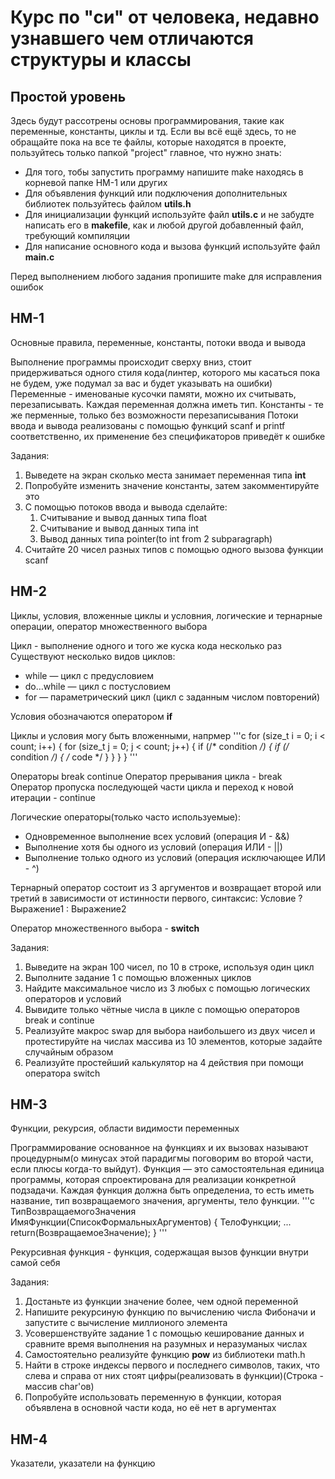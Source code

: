 # Курс по "си" от человека, недавно узнавшего чем отличаются структуры и классы

## Простой уровень
Здесь будут рассотрены основы программирования, такие как переменные, константы, циклы и тд. Если вы всё ещё здесь, то не обращайте пока на все те файлы, которые находятся в проекте, пользуйтесь только папкой "project" главное, что нужно знать:
* Для того, тобы запустить программу напишите make находясь в корневой папке HM-1 или других
* Для объявления функций или подключения дополнительных библиотек пользуйтесь файлом **utils.h**
* Для инициализации функций используйте файл **utils.c** и не забудте написать его в **makefile**, как и любой другой добавленный файл, требующий компиляции
* Для написание основного кода и вызова функций используйте файл **main.c**

Перед выполнением любого задания пропишите make для исправления ошибок

## HM-1
Основные правила, переменные, константы, потоки ввода и вывода

Выполнение программы происходит сверху вниз, стоит придерживаться одного стиля кода(линтер, которого мы касаться пока не будем, уже подумал за вас и будет указывать на ошибки)
Переменные - именованые кусочки памяти, можно их считывать, перезаписывать. Каждая переменная должна иметь тип.
Константы - те же перменные, только без возможности перезаписывания
Потоки ввода и вывода реализованы с помощью функций scanf и printf соответственно, их применение без спецификаторов приведёт к ошибке

Задания:
1. Выведете на экран сколько места занимает переменная типа **int**
1. Попробуйте изменить значение константы, затем закомментируйте это
1. С помощью потоков ввода и вывода сделайте:
    1. Считывание и вывод данных типа float
    1. Считывание и вывод данных типа int
    1. Вывод данных типа pointer(to int from 2 subparagraph)
1. Считайте 20 чисел разных типов с помощью одного вызова функции scanf

## HM-2
Циклы, условия, вложенные циклы и условния, логические и тернарные операции, оператор множественного выбора

Цикл - выполнение одного и того же куска кода несколько раз
Существуют несколько видов циклов:
* while — цикл с предусловием
* do…while — цикл с постусловием
* for — параметрический цикл (цикл с заданным числом повторений)

Условия обозначаются оператором **if** 

Циклы и условия могу быть вложенными, напрмер
'''c
    for (size_t i = 0; i < count; i++) {
        for (size_t j = 0; j < count; j++) {
            if (/* condition */) {
                if (/* condition */) {
                    /* code */
                }
            }
        }
    }
'''

Операторы break continue
Оператор прерывания цикла - break
Оператор пропуска последующей части цикла и переход к новой итерации - continue

Логические операторы(только часто используемые):
* Одновременное выполнение всех условий (операция И - &&)
* Выполнение хотя бы одного из условий (операция ИЛИ - ||)
* Выполнение только одного из условий (операция исключающее ИЛИ - ^)

Тернарный оператор состоит из 3 аргументов и возвращает второй или третий в зависимости от истинности первого, синтаксис:
    Условие ? Выражение1 : Выражение2

Оператор множественного выбора - **switch**

Задания:
1. Выведите на экран 100 чисел, по 10 в строке, используя один цикл
1. Выполните задание 1 с помощью вложенных циклов
1. Найдите максимальное число из 3 любых с помощью логических операторов и условий
1. Вывидите только чётные числа в цикле с помощью операторов break и continue
1. Реализуйте макрос swap для выбора наибольшего из двух чисел и протестируйте на числах массива из 10 элементов, которые задайте случайным образом
1. Реализуйте простейший калькулятор на 4 действия при помощи оператора switch

## HM-3
Функции, рекурсия, области видимости переменных

Программирование основанное на функциях и их вызовах называют процедурным(о минусах этой парадигмы поговорим во второй части, если плюсы когда-то выйдут). Функция — это самостоятельная единица программы, которая спроектирована для реализации конкретной подзадачи.
Каждая функция должна быть определениа, то есть иметь название, тип возвращаемого значения, аргументы, тело функции.
'''c
ТипВозвращаемогоЗначения ИмяФункции(СписокФормальныхАргументов)
{
   ТелоФункции;
  ...
  return(ВозвращаемоеЗначение);
}
'''

Рекурсивная функция - функция, содержащая вызов функции внутри самой себя

Задания:
1. Достаньте из функции значение более, чем одной переменной
1. Напишите рекурсиную функцию по вычислению числа Фибоначи и запустите с вычисление миллионого элемента
1. Усовершенствуйте задание 1 с помощью кеширование данных и сравните время выполнения на разумных и неразуманых числах
1. Самостоятельно реализуйте функцию **pow** из библиотеки math.h
1. Найти в строке индексы первого и последнего символов, таких, что слева и справа от них стоят цифры(реализовать в функции)(Строка - массив char'ов)
1. Попробуйте использовать переменную в функции, которая объявлена в основной части кода, но её нет в аргументах


## HM-4
Указатели, указатели на функцию
